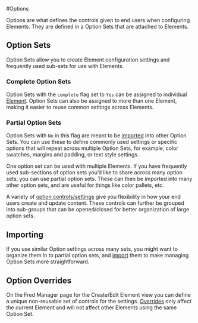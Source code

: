 #Options

Options are what defines the controls given to end users when configuring Elements. They are defined in a Option Sets that are attached to Elements.

## Option Sets

Option Sets allow you to create Element configuration settings and frequently used sub-sets for use with Elements.

### Complete Option Sets

Option Sets with the `complete` flag set to `Yes` can be assigned to individual [Element](../elements/index.md). Option Sets can also be assigned to more than one Element, making it easier to reuse common settings across Elements.

### Partial Option Sets

Option Sets with `No` in this flag are meant to be [imported](import.md) into other Option Sets. You can use these to define commonly used settings or specific options that will repeat across multiple Option Sets, for example, color swatches, margins and padding, or text style settings.


One option set can be used with multiple Elements. If you have frequently used sub-sections of option sets you’d like to share across many option sets, you can use partial option sets. These can then be imported into many other option sets, and are useful for things like color pallets, etc.

A variety of [option controls/settings](options.md) give you flexibility in how your end users create and update content. These controls can further be grouped into sub-groups that can be opened/closed for better organization of large option sets.

## Importing

If you use similar Option settings across many sets, you might want to organize them in to partial option sets, and [import](import.md) them to make managing Option Sets more straightforward.

## Option Overrides

On the Fred Manager page for the Create/Edit Element view you can define a unique non-reusable set of controls for the settings. [Overrides](override.md) only affect the current Element and will not affect other Elements using the same Option Set. 